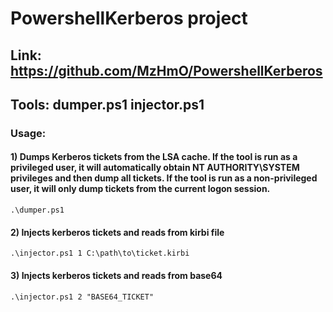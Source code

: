 # PowershellKerberos project

## Link: https://github.com/MzHmO/PowershellKerberos

## Tools: dumper.ps1 injector.ps1

### Usage:

#### 1) Dumps Kerberos tickets from the LSA cache. If the tool is run as a privileged user, it will automatically obtain NT AUTHORITY\SYSTEM privileges and then dump all tickets. If the tool is run as a non-privileged user, it will only dump tickets from the current logon session.

    .\dumper.ps1 

#### 2) Injects kerberos tickets and reads from kirbi file

    .\injector.ps1 1 C:\path\to\ticket.kirbi 

#### 3) Injects kerberos tickets and reads from base64

    .\injector.ps1 2 "BASE64_TICKET" 
